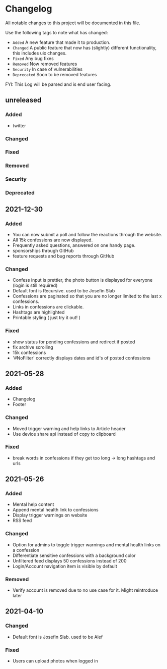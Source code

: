 # Changelog
All notable changes to this project will be documented in this file.

Use the following tags to note what has changed:
* `Added` A new feature that made it to production. 
* `Changed` A public feature that now has (slightly) different functionality, this includes uix changes.
* `Fixed` Any bug fixes
* `Removed` Now removed features
* `Security` In case of vulnerabilities
* `Deprecated` Soon to be removed features

FYI: This Log will be parsed and is end user facing.

unreleased
----------
### Added
- twitter
### Changed

### Fixed

### Removed

### Security

### Deprecated


## 2021-12-30
### Added
- You can now submit a poll and follow the reactions through the website.
- All 15k confessions are now displayed.
- Frequently asked questions, answered on one handy page.
- sponsorships through GitHub
- feature requests and bug reports through GitHub

### Changed
- Confess input is prettier, the photo button is displayed for everyone (login is still required)
- Default font is Recursive. used to be Josefin Slab
- Confessions are paginated so that you are no longer limited to the last x confessions.
- Links in confessions are clickable.
- Hashtags are highlighted
- Printable styling ( just try it out! )

### Fixed
- show status for pending confessions and redirect if posted
- fix archive scrolling
- 15k confessions
- '#NoFilter' correctly displays dates and id's of posted confessions


## 2021-05-28
### Added
 - Changelog
 - Footer

### Changed
 - Moved trigger warning and help links to Article header
 - Use device share api instead of copy to clipboard

### Fixed
 - break words in confessions if they get too long -> long hashtags and urls

## 2021-05-26
### Added
 - Mental help content
 - Append mental health link to confessions
 - Display trigger warnings on website
 - RSS feed

### Changed
 - Option for admins to toggle trigger warnings and mental health links on a confession
 - Differentiate sensitive confessions with a background color
 - Unfiltered feed displays 50 confessions instead of 200
 - Login/Account navigation item is visible by default

### Removed
 - Verify account is removed due to no use case for it. Might reintroduce later

## 2021-04-10
### Changed
 - Default font is Josefin Slab. used to be Alef

### Fixed 
 - Users can upload photos when logged in
